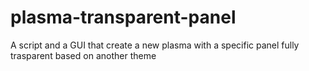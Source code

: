 # plasma-transparent-panel
A script and a GUI that create a new plasma with a specific panel fully trasparent based on another theme

